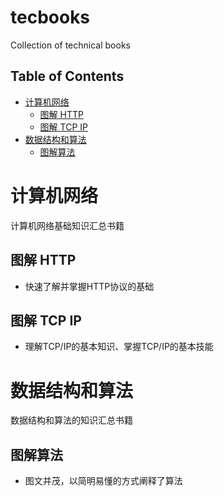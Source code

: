 # tecbooks

Collection of technical books

## Table of Contents

- [计算机网络](#计算机网络)
    - [图解 HTTP](#图解HTTP)
    - [图解 TCP IP](#图解TCPIP)
- [数据结构和算法](#数据结构和算法)
    - [图解算法](#图解算法)

# 计算机网络

计算机网络基础知识汇总书籍

## 图解 HTTP

- 快速了解并掌握HTTP协议的基础

## 图解 TCP IP

- 理解TCP/IP的基本知识、掌握TCP/IP的基本技能

# 数据结构和算法

数据结构和算法的知识汇总书籍

## 图解算法

- 图文并茂，以简明易懂的方式阐释了算法



